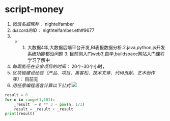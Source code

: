 # script-money

1. *微信名或昵称：* nightelfamber
2. *discord的ID：* nigthtelfamber.eth#9677
3. * 1. 大数据4年,大数据后端平台开发,BI表报数据分析.2.java,python,js开发系统功能都没问题 3. 目前刚入门web3,自学,buildspace网站入门课程学习了解中
4. *每周能花在业余项目的时间：* 20个-30个小时，
5. *区块链建设经验（产品、项目、黑客松、技术文章、代码贡献、艺术创作等）：* 目前无
6. *用任意编程语言计算以下公式*
![](https://latex.codecogs.com/svg.image?\sum_{n=1}^{100}\left&space;(n^{3}-\sqrt[3]{n}&space;\right&space;))

```python
result = 0
for n in range(1,101):
    _result  = n ** 3 - pow(n, 1/3)
    result = _result + _result
print(result)
```

